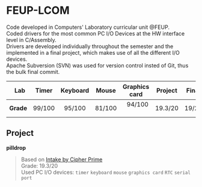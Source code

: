 # FEUP-LCOM

Code developed in Computers' Laboratory curricular unit @FEUP.<br>
Coded drivers for the most common PC I/O Devices at the HW interface level in C/Assembly.<br>
Drivers are developed individually throughout the semester and the implemented in a final project, which makes use of all the different I/O devices.<br>
Apache Subversion (SVN) was used for version control insted of Git, thus the bulk final commit.<br>

|    Lab    | Timer  | Keyboard | Mouse  | Graphics card | Project | Final |
| :-------: | :----: | :------: | :----: | :-----------: | :-----: | :----:|
| **Grade** | 99/100 |  95/100  | 81/100 |     94/100    | 19.3/20 | 19/20 |

Project
----------

**pilldrop** <br>
> Based on [Intake by Cipher Prime](http://www.cipherprime.com/games/intake) <br>
> Grade: 19.3/20 <br>
> Used PC I/O devices: `timer` `keyboard` `mouse` `graphics card` `RTC` `serial port`<br>
